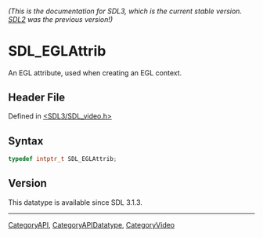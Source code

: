 ###### (This is the documentation for SDL3, which is the current stable version. [SDL2](https://wiki.libsdl.org/SDL2/) was the previous version!)
# SDL_EGLAttrib

An EGL attribute, used when creating an EGL context.

## Header File

Defined in [<SDL3/SDL_video.h>](https://github.com/libsdl-org/SDL/blob/main/include/SDL3/SDL_video.h)

## Syntax

```c
typedef intptr_t SDL_EGLAttrib;
```

## Version

This datatype is available since SDL 3.1.3.

----
[CategoryAPI](CategoryAPI), [CategoryAPIDatatype](CategoryAPIDatatype), [CategoryVideo](CategoryVideo)

